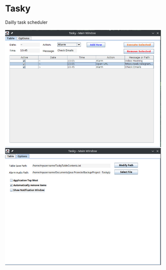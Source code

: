 # Tasky

Dailly task scheduler
<br>
<br>
![alt text](https://raw.githubusercontent.com/robertstandev/Tasky/main/README/Images/TableTab.jpg)
![alt text](https://raw.githubusercontent.com/robertstandev/Tasky/refs/heads/main/README/Images/OptionsTab.jpg)
